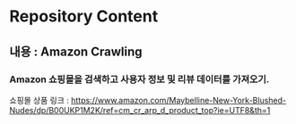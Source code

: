 # Repository Content
## 내용 : Amazon Crawling 

### Amazon 쇼핑몰을 검색하고 사용자 정보 및 리뷰 데이터를 가져오기. 

쇼핑몰 상품 링크 : https://www.amazon.com/Maybelline-New-York-Blushed-Nudes/dp/B00UKP1M2K/ref=cm_cr_arp_d_product_top?ie=UTF8&th=1
